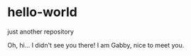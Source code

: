 # hello-world
just another repository

Oh, hi... I didn't see you there! I am Gabby, nice to meet you.

